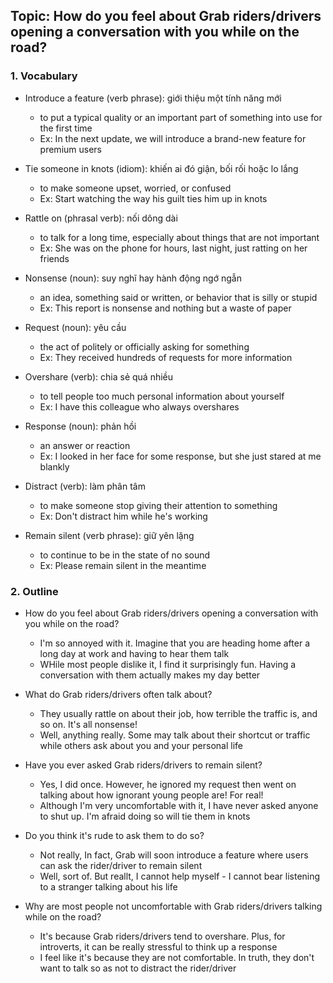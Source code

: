 ## Topic: How do you feel about Grab riders/drivers opening a conversation with you while on the road?

### 1. Vocabulary
- Introduce a feature (verb phrase): giới thiệu một tính năng mới
  + to put a typical quality or an important part of something into use for the first time
  + Ex: In the next update, we will introduce a brand-new feature for premium users

- Tie someone in knots (idiom): khiến ai đó giận, bối rối hoặc lo lắng
  + to make someone upset, worried, or confused
  + Ex: Start watching the way his guilt ties him up in knots

- Rattle on (phrasal verb): nối dông dài
  + to talk for a long time, especially about things that are not important
  + Ex: She was on the phone for hours, last night, just ratting on her friends

- Nonsense (noun): suy nghĩ hay hành động ngớ ngẫn
  + an idea, something said or written, or behavior that is silly or stupid
  + Ex: This report is nonsense and nothing but a waste of paper

- Request (noun): yêu cầu
  + the act of politely or officially asking for something
  + Ex: They received hundreds of requests for more information

- Overshare (verb): chia sẻ quá nhiều
  + to tell people too much personal information about yourself
  + Ex: I have this colleague who always overshares

- Response (noun): phản hồi
  + an answer or reaction
  + Ex: I looked in her face for some response, but she just stared at me blankly

- Distract (verb): làm phân tâm
  + to make someone stop giving their attention to something
  + Ex: Don't distract him while he's working

- Remain silent (verb phrase): giữ yên lặng
  + to continue to be in the state of no sound
  + Ex: Please remain silent in the meantime

### 2. Outline
- How do you feel about Grab riders/drivers opening a conversation with you while on the road?
  + I'm so annoyed with it. Imagine that you are heading home after a long day at work and having to hear them talk
  + WHile most people dislike it, I find it surprisingly fun. Having a conversation with them actually makes my day better

- What do Grab riders/drivers often talk about?
  + They usually rattle on about their job, how terrible the traffic is, and so on. It's all nonsense!
  + Well, anything really. Some may talk about their shortcut or traffic while others ask about you and your personal life

- Have you ever asked Grab riders/drivers to remain silent?
  + Yes, I did once. However, he ignored my request then went on talking about how ignorant young people are! For real!
  + Although I'm very uncomfortable with it, I have never asked anyone to shut up. I'm afraid doing so will tie them in knots

- Do you think it's rude to ask them to do so?
  + Not really, In fact, Grab will soon introduce a feature where users can ask the rider/driver to remain silent
  + Well, sort of. But reallt, I cannot help myself - I cannot bear listening to a stranger talking about his life

- Why are most people not uncomfortable with Grab riders/drivers talking while on the road?
  + It's because Grab riders/drivers tend to overshare. Plus, for introverts, it can be really stressful to think up a response
  + I feel like it's because they are not comfortable. In truth, they don't want to talk so as not to distract the rider/driver